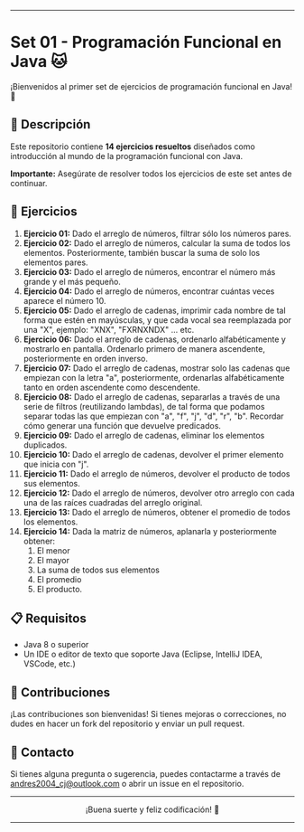 
---

<p align="center">
  <h1>Set 01 - Programación Funcional en Java 🐱</h1>
</p>

¡Bienvenidos al primer set de ejercicios de programación funcional en Java! 🚀

## 🌟 Descripción

Este repositorio contiene **14 ejercicios resueltos** diseñados como introducción al mundo de la programación funcional con Java.

**Importante:** Asegúrate de resolver todos los ejercicios de este set antes de continuar.

## 📝 Ejercicios

1. **Ejercicio 01:** Dado el arreglo de números, filtrar sólo los números pares.
2. **Ejercicio 02:** Dado el arreglo de números, calcular la suma de todos los elementos. Posteriormente, también buscar la suma de solo los elementos pares.
3. **Ejercicio 03:** Dado el arreglo de números, encontrar el número más grande y el más pequeño.
4. **Ejercicio 04:** Dado el arreglo de números, encontrar cuántas veces aparece el número 10.
5. **Ejercicio 05:** Dado el arreglo de cadenas, imprimir cada nombre de tal forma que estén en mayúsculas, y que cada vocal sea reemplazada por una "X", ejemplo: "XNX", "FXRNXNDX" ... etc.
6. **Ejercicio 06:** Dado el arreglo de cadenas, ordenarlo alfabéticamente y mostrarlo en pantalla. Ordenarlo primero de manera ascendente, posteriormente en orden inverso.
7. **Ejercicio 07:** Dado el arreglo de cadenas, mostrar solo las cadenas que empiezan con la letra "a", posteriormente, ordenarlas alfabéticamente tanto en orden ascendente como descendente.
8. **Ejercicio 08:** Dado el arreglo de cadenas, separarlas a través de una serie de filtros (reutilizando lambdas), de tal forma que podamos separar todas las que empiezan con "a", "f", "j", "d", "r", "b". Recordar cómo generar una función que devuelve predicados.
9. **Ejercicio 09:** Dado el arreglo de cadenas, eliminar los elementos duplicados.
10. **Ejercicio 10:** Dado el arreglo de cadenas, devolver el primer elemento que inicia con "j".
11. **Ejercicio 11:** Dado el arreglo de números, devolver el producto de todos sus elementos.
12. **Ejercicio 12:** Dado el arreglo de números, devolver otro arreglo con cada una de las raíces cuadradas del arreglo original.
13. **Ejercicio 13:** Dado el arreglo de números, obtener el promedio de todos los elementos.
14. **Ejercicio 14:** Dada la matriz de números, aplanarla y posteriormente obtener:
    1. El menor
    2. El mayor
    3. La suma de todos sus elementos
    4. El promedio
    5. El producto.

## 📋 Requisitos

- Java 8 o superior
- Un IDE o editor de texto que soporte Java (Eclipse, IntelliJ IDEA, VSCode, etc.)

## 🤝 Contribuciones

¡Las contribuciones son bienvenidas! Si tienes mejoras o correcciones, no dudes en hacer un fork del repositorio y enviar un pull request.

## 📧 Contacto

Si tienes alguna pregunta o sugerencia, puedes contactarme a través de andres2004_cj@outlook.com o abrir un issue en el repositorio.

---

<p align="center">
  ¡Buena suerte y feliz codificación! 🌟
</p>

---
